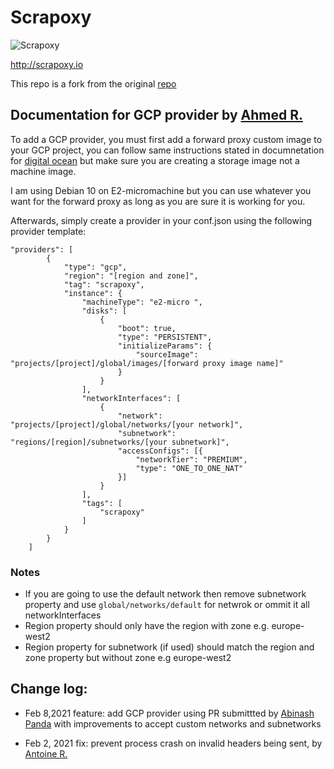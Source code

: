 # Scrapoxy

![Scrapoxy](docs/logo.png)

http://scrapoxy.io

This repo is a fork from the original [repo](https://github.com/fabienvauchelles/scrapoxy) 

## Documentation for GCP provider  by [Ahmed R.](https://github.com/ahmedrshdy)

To add a GCP provider, you must first add a forward proxy custom image to your GCP project, you can follow same instructions stated in documnetation for [digital ocean](https://scrapoxy.readthedocs.io/en/master/standard/providers/digitalocean/create_image/index.html) but make sure you are creating a storage image not a machine image.

I am using Debian 10 on E2-micromachine but you can use whatever you want for the forward proxy as long as you are sure it is working for you.

Afterwards, simply create a provider in your conf.json using the following provider template:
```
"providers": [
        {
            "type": "gcp",
            "region": "[region and zone]",
            "tag": "scrapoxy",
            "instance": {
                "machineType": "e2-micro ",
                "disks": [
                    {
                        "boot": true,
                        "type": "PERSISTENT",
                        "initializeParams": {
                            "sourceImage": "projects/[project]/global/images/[forward proxy image name]"
                        }
                    }
                ],
                "networkInterfaces": [
                    {
                        "network": "projects/[project]/global/networks/[your network]",
                        "subnetwork": "regions/[region]/subnetworks/[your subnetwork]",
                        "accessConfigs": [{
                            "networkTier": "PREMIUM",
                            "type": "ONE_TO_ONE_NAT"
                        }]
                    }
                ],
                "tags": [
                    "scrapoxy"
                ]
            }
        }
    ]
```
### Notes
* If you are going to use the default network then remove subnetwork property and use `global/networks/default` for netwrok or ommit it all networkInterfaces
* Region property should only have the region with zone e.g. europe-west2
* Region property for subnetwork (if used) should match the region and zone property but without zone e.g europe-west2


## Change log:

* Feb 8,2021    feature: add GCP provider using PR submittted by [Abinash Panda](https://github.com/abprime) with improvements to accept custom networks and subnetworks

* Feb 2, 2021   fix: prevent process crash on invalid headers being sent, by [Antoine R.](https://github.com/antoinerabany)


